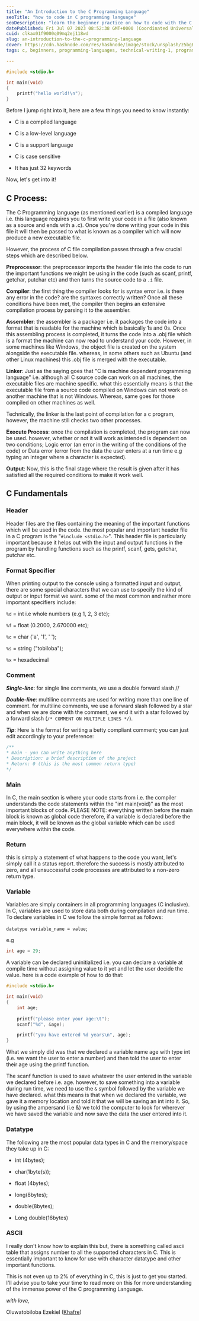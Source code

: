 ```yaml
---
title: "An Introduction to the C Programming Language"
seoTitle: "how to code in C programming language"
seoDescription: "learn the beginner practice on how to code with the C programming language. explore the syntax, and structure of C language."
datePublished: Fri Jul 07 2023 08:52:38 GMT+0000 (Coordinated Universal Time)
cuid: clkax01f9000q09mq2ej118wd
slug: an-introduction-to-the-c-programming-language
cover: https://cdn.hashnode.com/res/hashnode/image/stock/unsplash/z5bgBKdTRA4/upload/beca4824f5ca1efde5c8fd376cd0b6c7.jpeg
tags: c, beginners, programming-languages, technical-writing-1, programming-tips

---
```


```c
#include <stdio.h>

int main(void)
{
    printf("hello world!\n");
}
```

Before I jump right into it, here are a few things you need to know instantly:

* C is a compiled language
    
* C is a low-level language
    
* C is a support language
    
* C is case sensitive
    
* It has just 32 keywords
    

Now, let's get into it!

## C Process:

The C Programming language (as mentioned earlier) is a compiled language i.e. this language requires you to first write your code in a file (also known as a source and ends with a .c). Once you're done writing your code in this file it will then be passed to what is known as a compiler which will now produce a new executable file.

However, the process of C file compilation passes through a few crucial steps which are described below.

**Preprocessor**: the preprocessor imports the header file into the code to run the important functions we might be using in the code (such as scanf, printf, getchar, putchar etc) and then turns the source code to a `.i` file.

**Compiler**: the first thing the compiler looks for is syntax error i.e. is there any error in the code? are the syntaxes correctly written? Once all these conditions have been met, the compiler then begins an extensive compilation process by parsing it to the assembler.

**Assembler**: the assembler is a packager i.e. it packages the code into a format that is readable for the machine which is basically 1s and 0s. Once this assembling process is completed, it turns the code into a .obj file which is a format the machine can now read to understand your code. However, in some machines like Windows, the object file is created on the system alongside the executable file. whereas, in some others such as Ubuntu (and other Linux machines) this .obj file is merged with the executable.

**Linker**: Just as the saying goes that "C is machine dependent programming language" i.e. although all C source code can work on all machines, the executable files are machine specific. what this essentially means is that the executable file from a source code compiled on Windows can not work on another machine that is not Windows. Whereas, same goes for those compiled on other machines as well.

Technically, the linker is the last point of compilation for a c program, however, the machine still checks two other processes.

**Execute Process**: once the compilation is completed, the program can now be used. however, whether or not it will work as intended is dependent on two conditions; Logic error (an error in the writing of the conditions of the code) or Data error (error from the data the user enters at a run time e.g typing an integer where a character is expected).

**Output**: Now, this is the final stage where the result is given after it has satisfied all the required conditions to make it work well.

## C Fundamentals

### **Header**

Header files are the files containing the meaning of the important functions which will be used in the code. the most popular and important header file in a C program is the "`#include <stdio.h>`". This header file is particularly important because it helps out with the input and output functions in the program by handling functions such as the printf, scanf, gets, getchar, putchar etc.

### Format Specifier

When printing output to the console using a formatted input and output, there are some special characters that we can use to specify the kind of output or input format we want. some of the most common and rather more important specifiers include:

`%d` = int i.e whole numbers (e.g 1, 2, 3 etc);

`%f` = float (0.2000, 2.670000 etc);

`%c` = char ('a', '1', ' ');

`%s` = string ("tobiloba");

`%x` = hexadecimal

### Comment

***Single-line***: for single line comments, we use a double forward slash //

***Double-line***: multiline comments are used for writing more than one line of comment. for multiline comments, we use a forward slash followed by a star and when we are done with the comment, we end it with a star followed by a forward slash (`/* COMMENT ON MULTIPLE LINES */`).

***Tip***: Here is the format for writing a betty compliant comment; you can just edit accordingly to your preference:

```c
/**
* main - you can write anything here
* Description: a brief description of the project
* Return: 0 (this is the most common return type)
*/
```

### Main

In C, the main section is where your code starts from i.e. the compiler understands the code statements within the "int main(void)" as the most important blocks of code. PLEASE NOTE: everything written before the main block is known as global code therefore, if a variable is declared before the main block, it will be known as the global variable which can be used everywhere within the code.

### Return

this is simply a statement of what happens to the code you want, let's simply call it a status report. therefore the success is mostly attributed to zero, and all unsuccessful code processes are attributed to a non-zero return type.

### Variable

Variables are simply containers in all programming languages (C inclusive). In C, variables are used to store data both during compilation and run time. To declare variables in C we follow the simple format as follows:

`datatype variable_name = value`;

e.g

```c
int age = 29;
```

A variable can be declared uninitialized i.e. you can declare a variable at compile time without assigning value to it yet and let the user decide the value. here is a code example of how to do that:

```c
#include <stdio.h>

int main(void)
{
    int age;
    
    printf("please enter your age:\t");
    scanf("%d", &age);

    printf("you have entered %d years\n", age);
}
```

What we simply did was that we declared a variable name age with type int (i.e. we want the user to enter a number) and then told the user to enter their age using the printf function.

The scanf function is used to save whatever the user entered in the variable we declared before i.e. age. however, to save something into a variable during run time, we need to use the `&` symbol followed by the variable we have declared. what this means is that when we declared the variable, we gave it a memory location and told it that we will be saving an int into it. So, by using the ampersand (i.e &) we told the computer to look for wherever we have saved the variable and now save the data the user entered into it.

### Datatype

The following are the most popular data types in C and the memory/space they take up in C:

* int (4bytes);
    
* char(1byte(s));
    
* float (4bytes);
    
* long(8bytes);
    
* double(8bytes);
    
* Long double(16bytes)
    

### ASCII

I really don't know how to explain this but, there is something called ascii table that assigns number to all the supported characters in C. This is essentially important to know for use with character datatype and other important functions.

This is not even up to 2% of everything in C, this is just to get you started. I'll advise you to take your time to read more on this for more understanding of the immense power of the C programming Language.

*with love,*

Oluwatobiloba Ezekiel ([Khafre](https://github.com/TheKhafre))
